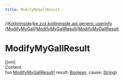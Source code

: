 ```yaml
---
title: ModifyMyGallResult -
---
```

//[KotlinInside](../../../index.md)/[be.zvz.kotlininside.api.generic.userinfo](../../index.md)
/[ModifyMyGall](../index.md)/[ModifyMyGallResult](index.md)/[ModifyMyGallResult](-modify-my-gall-result.md)

# ModifyMyGallResult

[jvm]  
Content  
fun [ModifyMyGallResult](-modify-my-gall-result.md)(
result: [Boolean](https://kotlinlang.org/api/latest/jvm/stdlib/kotlin/-boolean/index.html),
cause: [String](https://kotlinlang.org/api/latest/jvm/stdlib/kotlin/-string/index.html))  



